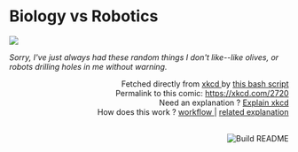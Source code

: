 # <b>Biology vs Robotics</b>

[![](https://imgs.xkcd.com/comics/biology_vs_robotics.png)](https://xkcd.com/2720)

<i>Sorry, I&#39;ve just always had these random things I don&#39;t like--like olives, or robots drilling holes in me without warning.</i>

<div align="right">
  Fetched directly from
  <a href="https://xkcd.com">
    xkcd
  </a>
  by
  <a href="https://github.com/Vanille-N/Vanille-N/blob/master/fetch">
    this bash script
  </a>
</div>
<div align="right">
  Permalink to this comic:
  <a href="https://xkcd.com/2720">
    https://xkcd.com/2720
  </a>
</div>
<div align="right">
  Need an explanation ?
  <a href="https://www.explainxkcd.com/wiki/index.php/2720">
    Explain xkcd
  </a>
</div>
<div align="right">
  How does this work ?
  <a href="https://github.com/Vanille-N/Vanille-N/blob/master/.github/workflows/build.yml">
    workflow
  </a>
  |
  <a href="https://simonwillison.net/2020/Jul/10/self-updating-profile-readme/">
    related explanation
  </a>
</div><br>

<a href="https://github.com/Vanille-N/Vanille-N/actions"><img src="https://github.com/Vanille-N/Vanille-N/workflows/Build%20README/badge.svg" align="right" alt="Build README"></a>
